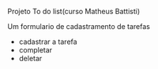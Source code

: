 Projeto To do list(curso Matheus Battisti)

Um formulario de cadastramento de tarefas
- cadastrar a tarefa
- completar 
- deletar

